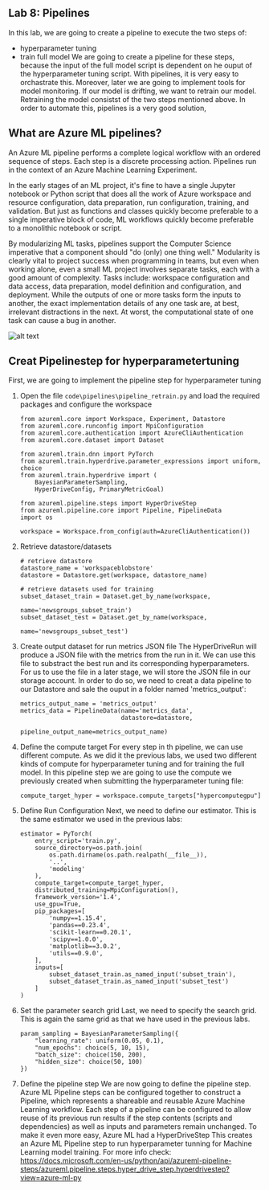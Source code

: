 ## Lab 8: Pipelines ##
In this lab, we are going to create a pipeline to execute the two steps of:
- hyperparameter tuning
- train full model
We are going to create a pipeline for these steps, because the input of the full model script is dependent on he ouput of the hyperparameter tuning script. With pipelines, it is very easy to orchastrate this.
Moreover, later we are going to implement tools for model monitoring. If our model is drifting, we want to retrain our model. Retraining the model consistst of the two steps mentioned above. In order to automate this, pipelines is a very good solution, 

## What are Azure ML pipelines?
An Azure ML pipeline performs a complete logical workflow with an ordered sequence of steps. Each step is a discrete processing action. Pipelines run in the context of an Azure Machine Learning Experiment.

In the early stages of an ML project, it's fine to have a single Jupyter notebook or Python script that does all the work of Azure workspace and resource configuration, data preparation, run configuration, training, and validation. But just as functions and classes quickly become preferable to a single imperative block of code, ML workflows quickly become preferable to a monolithic notebook or script.

By modularizing ML tasks, pipelines support the Computer Science imperative that a component should "do (only) one thing well." Modularity is clearly vital to project success when programming in teams, but even when working alone, even a small ML project involves separate tasks, each with a good amount of complexity. Tasks include: workspace configuration and data access, data preparation, model definition and configuration, and deployment. While the outputs of one or more tasks form the inputs to another, the exact implementation details of any one task are, at best, irrelevant distractions in the next. At worst, the computational state of one task can cause a bug in another.

![alt text](https://docs.microsoft.com/en-us/azure/machine-learning/media/concept-ml-pipelines/pipeline-flow.png)

## Creat Pipelinestep for hyperparametertuning
First, we are going to implement the pipeline step for hyperparameter tuning

1. Open the file `code\pipelines\pipeline_retrain.py` and load the required packages and configure the workspace
    ```
    from azureml.core import Workspace, Experiment, Datastore
    from azureml.core.runconfig import MpiConfiguration
    from azureml.core.authentication import AzureCliAuthentication
    from azureml.core.dataset import Dataset

    from azureml.train.dnn import PyTorch
    from azureml.train.hyperdrive.parameter_expressions import uniform, choice
    from azureml.train.hyperdrive import (
        BayesianParameterSampling,
        HyperDriveConfig, PrimaryMetricGoal)

    from azureml.pipeline.steps import HyperDriveStep
    from azureml.pipeline.core import Pipeline, PipelineData
    import os

    workspace = Workspace.from_config(auth=AzureCliAuthentication())
    ```
2.  Retrieve datastore/datasets
    ```
    # retrieve datastore
    datastore_name = 'workspaceblobstore'
    datastore = Datastore.get(workspace, datastore_name)

    # retrieve datasets used for training
    subset_dataset_train = Dataset.get_by_name(workspace,
                                               name='newsgroups_subset_train')
    subset_dataset_test = Dataset.get_by_name(workspace,
                                              name='newsgroups_subset_test')
    ```
3. Create output dataset for run metrics JSON file
The HyperDriveRun will produce a JSON file with the metrics from the run in it. We can use this file to substract the best run and its corresponding hyperparameters. For us to use the file in a later stage, we will store the JSON file in our storage account. In order to do so, we need to creat a data pipeline to our Datastore and sale the ouput in a folder named 'metrics_output':
    ```
    metrics_output_name = 'metrics_output'
    metrics_data = PipelineData(name='metrics_data',
                                datastore=datastore,
                                pipeline_output_name=metrics_output_name)
    ```

4. Define the compute target
    For every step in th pipeline, we can use different compute. As we did it the previous labs, we used two different kinds of compute for hyperparameter tuning and for training the full model. In this pipeline step we are going to use the compute we previously created when submitting the hyperparameter tuning file:
    ```
    compute_target_hyper = workspace.compute_targets["hypercomputegpu"]
    ```

5.  Define Run Configuration
    Next, we need to define our estimator. This is the same estimator we used in the previous labs:
    ```
    estimator = PyTorch(
        entry_script='train.py',
        source_directory=os.path.join(
            os.path.dirname(os.path.realpath(__file__)),
            '..',
            'modeling'
        ),
        compute_target=compute_target_hyper,
        distributed_training=MpiConfiguration(),
        framework_version='1.4',
        use_gpu=True,
        pip_packages=[
            'numpy==1.15.4',
            'pandas==0.23.4',
            'scikit-learn==0.20.1',
            'scipy==1.0.0',
            'matplotlib==3.0.2',
            'utils==0.9.0',
        ],
        inputs=[
            subset_dataset_train.as_named_input('subset_train'),
            subset_dataset_train.as_named_input('subset_test')
        ]
    )

6. Set the parameter search grid
    Last, we need to specify the search grid. This is again the same grid as that we have used in the previous labs.
    ```
    param_sampling = BayesianParameterSampling({
        "learning_rate": uniform(0.05, 0.1),
        "num_epochs": choice(5, 10, 15),
        "batch_size": choice(150, 200),
        "hidden_size": choice(50, 100)
    })
    ```

7. Define the pipeline step
    We are now going to define the pipeline step. Azure ML Pipeline steps can be configured together to construct a Pipeline, which represents a shareable and reusable Azure Machine Learning workflow. Each step of a pipeline can be configured to allow reuse of its previous run results if the step contents (scripts and dependencies) as well as inputs and parameters remain unchanged. To make it even more easy, Azure ML had a HyperDriveStep This creates an Azure ML Pipeline step to run hyperparameter tunning for Machine Learning model training. For more info check: https://docs.microsoft.com/en-us/python/api/azureml-pipeline-steps/azureml.pipeline.steps.hyper_drive_step.hyperdrivestep?view=azure-ml-py

